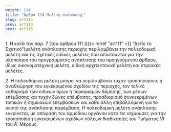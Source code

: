```yaml
---
weight: 114
title: "Άρθρο 114 Μελέτη ανάπλασης"
slug: art114
prev: art113
next: art115
---
```


1\. Η κατά την παρ. 7 [του άρθρου 111 ]({{< relref "art111" >}} "Δείτε το Σχετικό")μελέτη ανάπλασης περιοχής περιλαμβάνει την πολεοδομική μελέτη και τις σχετικές ειδικές μελέτες που απαιτούνται για την υλοποίηση του προγράμματος ανάπλασης του προηγούμενου άρθρου, ιδίως οικονομοτεχνική μελέτη, ειδική αρχιτεκτονική μελέτη και κτιριακές μελέτες.

2\. Η πολεοδομική μελέτη μπορεί να περιλαμβάνει τυχόν τροποποιήσεις ή αναθεώρηση του εγκεκριμένου σχεδίου της περιοχής, τον τελικό καθορισμό των ειδικών όρων ή περιορισμών δόμησης, των μέσων επέμβασης και τυχόν ζώνες επέμβασης, προσδιορισμό συγκεκριμένων τοπικών ή σημειακών επεμβάσεων και κάθε άλλη επιβαλλόμενη για το σκοπό της ανάπλασης παρέμβαση. Η πολεοδομική μελέτη ανάπλασης εγκρίνεται, με απόφαση του αρμόδιου οργάνου κατά τις ισχύουσες για την τροποποίηση εγκεκριμένων σχεδίων πόλεων διαδικασίες του Τμήματος VI του Α΄ Μέρους.


